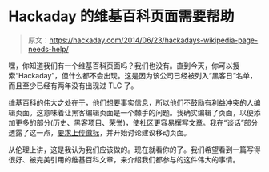 # Hackaday 的维基百科页面需要帮助

> 原文：<https://hackaday.com/2014/06/23/hackadays-wikipedia-page-needs-help/>

嘿，你知道我们有一个维基百科页面吗？我们也没有。直到今天，你可以搜索“Hackaday”，但什么都不会出现。这是因为该公司已经被列入“黑客日”名单，而且至少已经有两年没有出现过 TLC 了。

维基百科的伟大之处在于，他们想要事实信息，所以他们不鼓励有利益冲突的人编辑页面。这意味着让黑客编辑页面是一个棘手的问题。我确实编辑了页面，以便添加更多的部分(历史、黑客项目、荣誉)，使社区更容易撰写文章。我在“谈话”部分透露了这一点，[要求上传徽标](https://en.wikipedia.org/wiki/Wikipedia:Files_for_upload#Hackaday.com_Logo)，并开始讨论建议移动页面。

从伦理上讲，这是我认为我们应该做的。现在就看你的了。我们希望看到一篇写得很好、被完美引用的维基百科文章，来介绍我们都参与的这件伟大的事情。